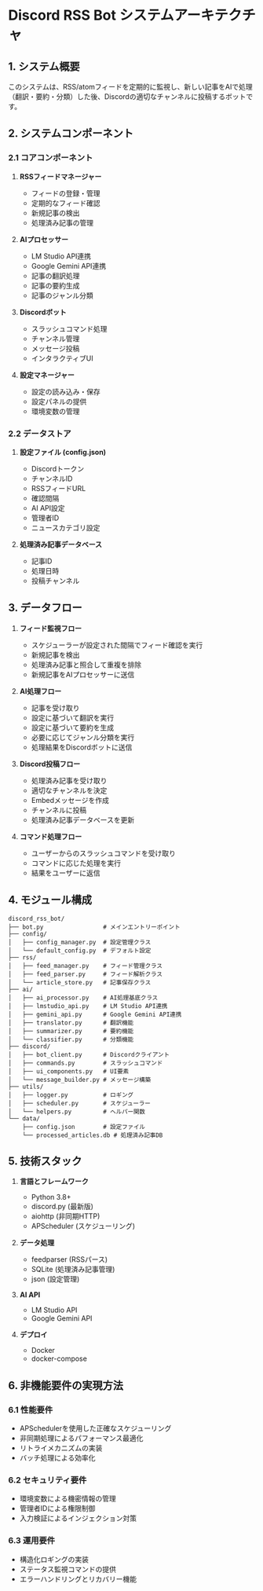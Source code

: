 # Discord RSS Bot システムアーキテクチャ

## 1. システム概要

このシステムは、RSS/atomフィードを定期的に監視し、新しい記事をAIで処理（翻訳・要約・分類）した後、Discordの適切なチャンネルに投稿するボットです。

## 2. システムコンポーネント

### 2.1 コアコンポーネント

1. **RSSフィードマネージャー**
   - フィードの登録・管理
   - 定期的なフィード確認
   - 新規記事の検出
   - 処理済み記事の管理

2. **AIプロセッサー**
   - LM Studio API連携
   - Google Gemini API連携
   - 記事の翻訳処理
   - 記事の要約生成
   - 記事のジャンル分類

3. **Discordボット**
   - スラッシュコマンド処理
   - チャンネル管理
   - メッセージ投稿
   - インタラクティブUI

4. **設定マネージャー**
   - 設定の読み込み・保存
   - 設定パネルの提供
   - 環境変数の管理

### 2.2 データストア

1. **設定ファイル (config.json)**
   - Discordトークン
   - チャンネルID
   - RSSフィードURL
   - 確認間隔
   - AI API設定
   - 管理者ID
   - ニュースカテゴリ設定

2. **処理済み記事データベース**
   - 記事ID
   - 処理日時
   - 投稿チャンネル

## 3. データフロー

1. **フィード監視フロー**
   - スケジューラーが設定された間隔でフィード確認を実行
   - 新規記事を検出
   - 処理済み記事と照合して重複を排除
   - 新規記事をAIプロセッサーに送信

2. **AI処理フロー**
   - 記事を受け取り
   - 設定に基づいて翻訳を実行
   - 設定に基づいて要約を生成
   - 必要に応じてジャンル分類を実行
   - 処理結果をDiscordボットに送信

3. **Discord投稿フロー**
   - 処理済み記事を受け取り
   - 適切なチャンネルを決定
   - Embedメッセージを作成
   - チャンネルに投稿
   - 処理済み記事データベースを更新

4. **コマンド処理フロー**
   - ユーザーからのスラッシュコマンドを受け取り
   - コマンドに応じた処理を実行
   - 結果をユーザーに返信

## 4. モジュール構成

```
discord_rss_bot/
├── bot.py                 # メインエントリーポイント
├── config/
│   ├── config_manager.py  # 設定管理クラス
│   └── default_config.py  # デフォルト設定
├── rss/
│   ├── feed_manager.py    # フィード管理クラス
│   ├── feed_parser.py     # フィード解析クラス
│   └── article_store.py   # 記事保存クラス
├── ai/
│   ├── ai_processor.py    # AI処理基底クラス
│   ├── lmstudio_api.py    # LM Studio API連携
│   ├── gemini_api.py      # Google Gemini API連携
│   ├── translator.py      # 翻訳機能
│   ├── summarizer.py      # 要約機能
│   └── classifier.py      # 分類機能
├── discord/
│   ├── bot_client.py      # Discordクライアント
│   ├── commands.py        # スラッシュコマンド
│   ├── ui_components.py   # UI要素
│   └── message_builder.py # メッセージ構築
├── utils/
│   ├── logger.py          # ロギング
│   ├── scheduler.py       # スケジューラー
│   └── helpers.py         # ヘルパー関数
└── data/
    ├── config.json        # 設定ファイル
    └── processed_articles.db # 処理済み記事DB
```

## 5. 技術スタック

1. **言語とフレームワーク**
   - Python 3.8+
   - discord.py (最新版)
   - aiohttp (非同期HTTP)
   - APScheduler (スケジューリング)

2. **データ処理**
   - feedparser (RSSパース)
   - SQLite (処理済み記事管理)
   - json (設定管理)

3. **AI API**
   - LM Studio API
   - Google Gemini API

4. **デプロイ**
   - Docker
   - docker-compose

## 6. 非機能要件の実現方法

### 6.1 性能要件

- APSchedulerを使用した正確なスケジューリング
- 非同期処理によるパフォーマンス最適化
- リトライメカニズムの実装
- バッチ処理による効率化

### 6.2 セキュリティ要件

- 環境変数による機密情報の管理
- 管理者IDによる権限制御
- 入力検証によるインジェクション対策

### 6.3 運用要件

- 構造化ロギングの実装
- ステータス監視コマンドの提供
- エラーハンドリングとリカバリー機能

